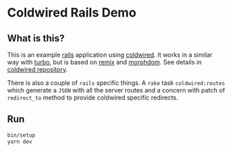 # Coldwired Rails Demo

## What is this?

This is an example [rails](https://github.com/rails/rails) application using [coldwired](https://github.com/tchak/coldwired). It works in a similar way with [turbo](https://turbo.hotwired.dev/handbook/drive), but is based on [remix](https://www.npmjs.com/package/@remix-run/router) and [morphdom](https://github.com/patrick-steele-idem/morphdom). See details in [coldwired repository](https://github.com/tchak/coldwired#usage).

There is also a couple of `rails` specific things. A `rake` task `coldwired:routes` which generate a `JSON` with all the server routes and a concern with patch of `redirect_to` method to provide coldwired specific redirects.

## Run

```bash
bin/setup
yarn dev
```
